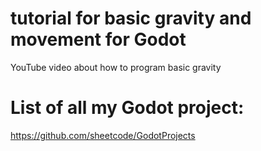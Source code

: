 # tutorial for basic gravity and movement for Godot
YouTube video about how to program basic gravity

# List of all my Godot project:
https://github.com/sheetcode/GodotProjects

